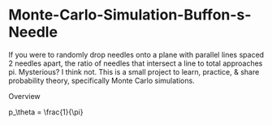 # Monte-Carlo-Simulation-Buffon-s-Needle
If you were to randomly drop needles onto a plane with parallel lines spaced 2 needles apart, the ratio of needles that intersect a line to total approaches pi.  Mysterious? I think not.  This is a small project to learn, practice, & share probability theory, specifically Monte Carlo simulations.

Overview


p_\\theta = \\frac{1}{\\pi}
